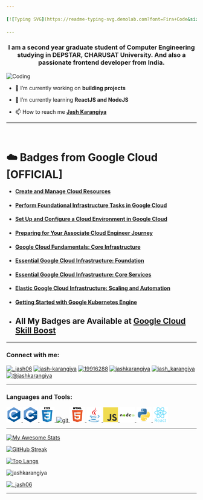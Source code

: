 ```yaml
---

[![Typing SVG](https://readme-typing-svg.demolab.com?font=Fira+Code&size=22&pause=1000&color=F7950A&center=true&vCenter=true&multiline=true&width=1000&lines=Hello+I+am+Jash+Karangiya!+I+am+currently+workin+as+a+backend+Developer)](https://git.io/typing-svg)

---
```


<h3 align="center">I am a second year graduate student of Computer Engineering studying in DEPSTAR, CHARUSAT University. And also a passionate frontend developer from India.</h3>
<img align="center" alt="Coding" width="1100" src="https://www.digitalsolutionservices.com/img/services/web%20development.gif">

- 🔭 I’m currently working on **building projects**

- 🌱 I’m currently learning **ReactJS and NodeJS**

- 📫 How to reach me **[Jash Karangiya](mailto:vanditbera@gmail.com)**

---
<br>

# ☁️ Badges from Google Cloud [OFFICIAL]

- #### [Create and Manage Cloud Resources](https://www.cloudskillsboost.google/public_profiles/4208b61f-b396-45fe-b093-ee39f2a7324e/badges/3098033)
- #### [Perform Foundational Infrastructure Tasks in Google Cloud](https://www.cloudskillsboost.google/public_profiles/4208b61f-b396-45fe-b093-ee39f2a7324e/badges/3046573)
- #### [Set Up and Configure a Cloud Environment in Google Cloud](https://www.cloudskillsboost.google/public_profiles/4208b61f-b396-45fe-b093-ee39f2a7324e/badges/3049872)
- #### [Preparing for Your Associate Cloud Engineer Journey](https://www.cloudskillsboost.google/public_profiles/4208b61f-b396-45fe-b093-ee39f2a7324e/badges/2982320)
- #### [Google Cloud Fundamentals: Core Infrastructure](https://www.cloudskillsboost.google/public_profiles/4208b61f-b396-45fe-b093-ee39f2a7324e/badges/2992579)
- #### [Essential Google Cloud Infrastructure: Foundation](https://www.cloudskillsboost.google/public_profiles/4208b61f-b396-45fe-b093-ee39f2a7324e/badges/3030268)
- #### [Essential Google Cloud Infrastructure: Core Services](https://www.cloudskillsboost.google/public_profiles/4208b61f-b396-45fe-b093-ee39f2a7324e/badges/3037667)
- #### [Elastic Google Cloud Infrastructure: Scaling and Automation](https://www.cloudskillsboost.google/public_profiles/4208b61f-b396-45fe-b093-ee39f2a7324e/badges/3118605)
- #### [Getting Started with Google Kubernetes Engine](https://www.cloudskillsboost.google/public_profiles/4208b61f-b396-45fe-b093-ee39f2a7324e/badges/3050375)

- ## All My Badges are Available at [Google Cloud Skill Boost](https://www.cloudskillsboost.google/public_profiles/4208b61f-b396-45fe-b093-ee39f2a7324e)

---


<h3 align="left">Connect with me:</h3>
<p align="left">
<a href="https://twitter.com/_jash06" target="blank"><img align="center" src="https://raw.githubusercontent.com/rahuldkjain/github-profile-readme-generator/master/src/images/icons/Social/twitter.svg" alt="_jash06" height="30" width="40" /></a>
 <a href="https://linkedin.com/in/jash-karangiya" target="blank"><img align="center" src="https://raw.githubusercontent.com/rahuldkjain/github-profile-readme-generator/master/src/images/icons/Social/linked-in-alt.svg" alt="jash-karangiya" height="30" width="40" /></a>
<a href="https://stackoverflow.com/users/19916288" target="blank"><img align="center" src="https://raw.githubusercontent.com/rahuldkjain/github-profile-readme-generator/master/src/images/icons/Social/stack-overflow.svg" alt="19916288" height="30" width="40" /></a>
<a href="https://www.leetcode.com/jashkarangiya" target="blank"><img align="center" src="https://raw.githubusercontent.com/rahuldkjain/github-profile-readme-generator/master/src/images/icons/Social/leet-code.svg" alt="jashkarangiya" height="30" width="40" /></a>
 <a href="https://www.codechef.com/users/jash_karangiya" target="blank"><img align="center" src="https://cdn.jsdelivr.net/npm/simple-icons@3.1.0/icons/codechef.svg" alt="jash_karangiya" height="30" width="40" /></a>
 <a href="https://medium.com/@jashkarangiya" target="blank"><img align="center" src="https://raw.githubusercontent.com/rahuldkjain/github-profile-readme-generator/master/src/images/icons/Social/medium.svg" alt="@jashkarangiya" height="30" width="40" /></a>
</p>

---

<h3 align="left">Languages and Tools:</h3>
<p align="left"> <a href="https://www.cprogramming.com/" target="_blank" rel="noreferrer"> <img src="https://raw.githubusercontent.com/devicons/devicon/master/icons/c/c-original.svg" alt="c" width="40" height="40"/> </a> <a href="https://www.w3schools.com/cpp/" target="_blank" rel="noreferrer"> <img src="https://raw.githubusercontent.com/devicons/devicon/master/icons/cplusplus/cplusplus-original.svg" alt="cplusplus" width="40" height="40"/> </a> <a href="https://www.w3schools.com/css/" target="_blank" rel="noreferrer"> <img src="https://raw.githubusercontent.com/devicons/devicon/master/icons/css3/css3-original-wordmark.svg" alt="css3" width="40" height="40"/> </a> <a href="https://git-scm.com/" target="_blank" rel="noreferrer"> <img src="https://www.vectorlogo.zone/logos/git-scm/git-scm-icon.svg" alt="git" width="40" height="40"/> </a> <a href="https://www.w3.org/html/" target="_blank" rel="noreferrer"> <img src="https://raw.githubusercontent.com/devicons/devicon/master/icons/html5/html5-original-wordmark.svg" alt="html5" width="40" height="40"/> </a> <a href="https://www.java.com" target="_blank" rel="noreferrer"> <img src="https://raw.githubusercontent.com/devicons/devicon/master/icons/java/java-original.svg" alt="java" width="40" height="40"/> </a> <a href="https://developer.mozilla.org/en-US/docs/Web/JavaScript" target="_blank" rel="noreferrer"> <img src="https://raw.githubusercontent.com/devicons/devicon/master/icons/javascript/javascript-original.svg" alt="javascript" width="40" height="40"/> </a> <a href="https://nodejs.org" target="_blank" rel="noreferrer"> <img src="https://raw.githubusercontent.com/devicons/devicon/master/icons/nodejs/nodejs-original-wordmark.svg" alt="nodejs" width="40" height="40"/> </a> <a href="https://www.python.org" target="_blank" rel="noreferrer"> <img src="https://raw.githubusercontent.com/devicons/devicon/master/icons/python/python-original.svg" alt="python" width="40" height="40"/> </a> <a href="https://reactjs.org/" target="_blank" rel="noreferrer"> <img src="https://raw.githubusercontent.com/devicons/devicon/master/icons/react/react-original-wordmark.svg" alt="react" width="40" height="40"/> </a> </p>


---



[![My Awesome Stats](https://awesome-github-stats.azurewebsites.net/user-stats/jashkarangiya?cardType=github&theme=dark&Title=DD272700&Background=000000&hide_border=false)](https://git.io/awesome-stats-card)

[![GitHub Streak](https://streak-stats.demolab.com?user=jashkarangiya&theme=black-ice&hide_border=true)](https://git.io/streak-stats) 

[![Top Langs](https://github-readme-stats.vercel.app/api/top-langs/?username=jashkarangiya&layout=compact&theme=vision-friendly-dark)](https://github.com/anuraghazra/github-readme-stats)

<p align="left"> <img src="https://komarev.com/ghpvc/?username=jashkarangiya&label=Profile%20views&color=0e75b6&style=flat" alt="jashkarangiya" /> </p>

<p align="left"> <a href="https://twitter.com/_jash06" target="blank"><img src="https://img.shields.io/twitter/follow/_jash06?logo=twitter&style=for-the-badge" alt="_jash06" /></a> </p>


---
